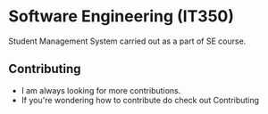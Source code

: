 # Software Engineering (IT350)

Student Management System carried out as a part of SE course.

## Contributing

- I am always looking for more contributions.
- If you're wondering how to contribute do check out Contributing
